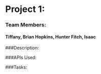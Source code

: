 # Project 1: 

### Team Members:
#### Tiffany, Brian Hopkins, Hunter Fitch, Isaac 

###Description:

###APIs Used:

###Tasks:
